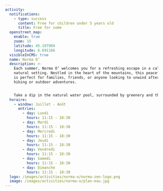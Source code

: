 ```yaml
---
activity:
  notifications:
    - type: success
      content: Free for children under 5 years old
      title: Free for some
  openstreet_map:
    enable: true
    zoom: 15
    latitude: 45.197969
    longitude: 6.691166
  visibleInCMS: true
  name: Norma O’
  description: >-
    Each summer, Norma O’ welcomes you for a refreshing escape in a calm and
    natural setting. Nestled in the heart of the mountains, this peaceful spot
    is perfect for families, friends, or anyone looking to unwind after a day of
    hiking or outdoor adventures.


    Take a dip in the natural water pool, surrounded by greenery and the soothing silence of alpine landscapes. Whether you're cooling off, relaxing, or simply enjoying quality time with loved ones, Norma O’ offers the perfect summer break in the fresh mountain air.
  horaire:
    - window: Juillet - Août
      entries:
        - day: Lundi
          hours: 11:15 - 18:30
        - day: Mardi
          hours: 11:15 - 18:30
        - day: Mercredi
          hours: 11:15 - 18:30
        - day: Jeudi
          hours: 11:15 - 18:30
        - day: Vendredi
          hours: 11:15 - 18:30
        - day: Samedi
          hours: 11:15 - 18:30
        - day: Dimanche
          hours: 11:15 - 18:30
  logo: /images/activities/norma-o/norma-zen-logo.png
  image: /images/activities/norma-o/plan-eau.jpg
---
```


